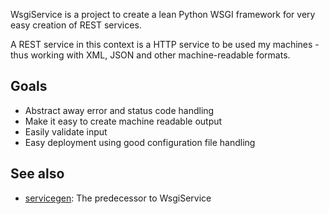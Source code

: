 WsgiService is a project to create a lean Python WSGI framework for very easy creation of REST services.

A REST service in this context is a HTTP service to be used my machines - thus working with XML, JSON and other machine-readable formats.

## Goals ##

* Abstract away error and status code handling
* Make it easy to create machine readable output
* Easily validate input
* Easy deployment using good configuration file handling

## See also ##

* [servicegen](http://github.com/pneff/servicegen/tree/master): The predecessor to WsgiService
